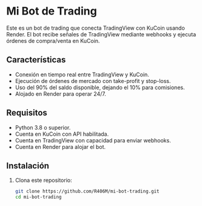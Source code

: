 # Mi Bot de Trading

Este es un bot de trading que conecta TradingView con KuCoin usando Render. El bot recibe señales de TradingView mediante webhooks y ejecuta órdenes de compra/venta en KuCoin.

## Características
- Conexión en tiempo real entre TradingView y KuCoin.
- Ejecución de órdenes de mercado con take-profit y stop-loss.
- Uso del 90% del saldo disponible, dejando el 10% para comisiones.
- Alojado en Render para operar 24/7.

## Requisitos
- Python 3.8 o superior.
- Cuenta en KuCoin con API habilitada.
- Cuenta en TradingView con capacidad para enviar webhooks.
- Cuenta en Render para alojar el bot.

## Instalación
1. Clona este repositorio:
   ```bash
   git clone https://github.com/R406M/mi-bot-trading.git
   cd mi-bot-trading
